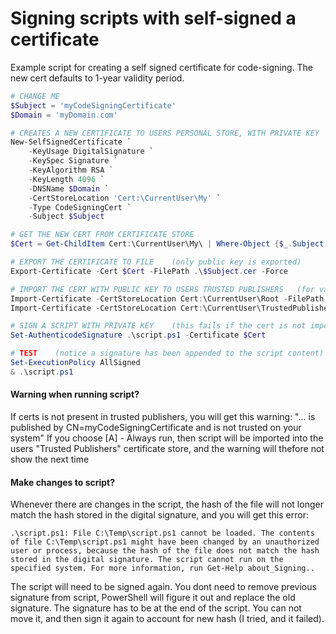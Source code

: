 # Signing scripts with self-signed a certificate
Example script for creating a self signed certificate for code-signing.
The new cert defaults to 1-year validity period.

```PowerShell
# CHANGE ME
$Subject = 'myCodeSigningCertificate'
$Domain = 'myDomain.com'

# CREATES A NEW CERTIFICATE TO USERS PERSONAL STORE, WITH PRIVATE KEY    (for signing)
New-SelfSignedCertificate `
    -KeyUsage DigitalSignature `
    -KeySpec Signature `
    -KeyAlgorithm RSA `
    -KeyLength 4096 `
    -DNSName $Domain `
    -CertStoreLocation 'Cert:\CurrentUser\My' `
    -Type CodeSigningCert `
    -Subject $Subject

# GET THE NEW CERT FROM CERTIFICATE STORE
$Cert = Get-ChildItem Cert:\CurrentUser\My\ | Where-Object {$_.Subject -match $Subject}

# EXPORT THE CERTIFICATE TO FILE    (only public key is exported)
Export-Certificate -Cert $Cert -FilePath .\$Subject.cer -Force

# IMPORT THE CERT WITH PUBLIC KEY TO USERS TRUSTED PUBLISHERS   (for validation)
Import-Certificate -CertStoreLocation Cert:\CurrentUser\Root -FilePath .\$Subject.cer               #Cert need to be in this certificate store to validate cert-chain when signing scripts
Import-Certificate -CertStoreLocation Cert:\CurrentUser\TrustedPublisher -FilePath .\$Subject.cer   #Cert need to be in this certificate store run without warnings

# SIGN A SCRIPT WITH PRIVATE KEY    (this fails if the cert is not imported to trusted root cert store)
Set-AuthenticodeSignature .\script.ps1 -Certificate $Cert

# TEST    (notice a signature has been appended to the script content)
Set-ExecutionPolicy AllSigned
& .\script.ps1
```

#### Warning when running script?
If certs is not present in trusted publishers, you will get this warning: "... is published by CN=myCodeSigningCertificate and is not trusted on your system"
If you choose [A] - Always run, then script will be imported into the users "Trusted Publishers" certificate store, and the warning will thefore not show the next time

#### Make changes to script?
Whenever there are changes in the script, the hash of the file will not longer match the hash stored in the digital signature, and you will get this error:
```
.\script.ps1: File C:\Temp\script.ps1 cannot be loaded. The contents of file C:\Temp\script.ps1 might have been changed by an unauthorized user or process, because the hash of the file does not match the hash stored in the digital signature. The script cannot run on the specified system. For more information, run Get-Help about_Signing..
```

The script will need to be signed again.
You dont need to remove previous signature from script, PowerShell will figure it out and replace the old signature.
The signature has to be at the end of the script. You can not move it, and then sign it again to account for new hash (I tried, and it failed).
